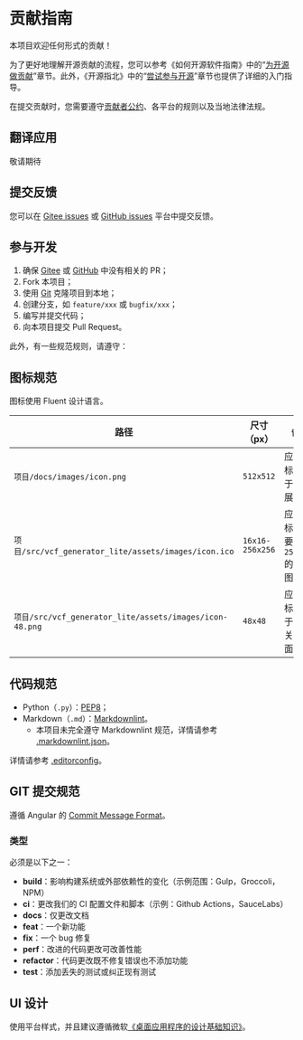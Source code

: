 # 贡献指南

本项目欢迎任何形式的贡献！

为了更好地理解开源贡献的流程，您可以参考《如何开源软件指南》中的“[为开源做贡献](https://opensource.guide/zh-hans/how-to-contribute/)”章节。此外，《开源指北》中的“[尝试参与开源](https://gitee.com/opensource-guide/guide/participating/roles.html)”章节也提供了详细的入门指导。

在提交贡献时，您需要遵守[贡献者公约](./CODE_OF_CONDUCT.zh.md)、各平台的规则以及当地法律法规。

## 翻译应用

敬请期待

## 提交反馈

您可以在 [Gitee issues][IssuesOnGitee] 或 [GitHub issues][IssuesOnGithub] 平台中提交反馈。

## 参与开发

1. 确保 [Gitee][RepositoryOnGitee] 或 [GitHub][RepositoryOnGithub] 中没有相关的 PR；
2. Fork 本项目；
3. 使用 [Git](https://git-scm.com/) 克隆项目到本地；
4. 创建分支，如 `feature/xxx` 或 `bugfix/xxx`；
5. 编写并提交代码；
6. 向本项目提交 Pull Request。

此外，有一些规范规则，请遵守：

## 图标规范

图标使用 Fluent 设计语言。

| 路径                                                    | 尺寸（px）      | 备注                                     |
| ------------------------------------------------------- | --------------- | ---------------------------------------- |
| `项目/docs/images/icon.png`                             | `512x512`       | 应用图标，用于文档展示                   |
| `项目/src/vcf_generator_lite/assets/images/icon.ico`    | `16x16-256x256` | 应用图标，需要附带 `256x256` 的 png 图片 |
| `项目/src/vcf_generator_lite/assets/images/icon-48.png` | `48x48`         | 应用图标，用于应用关于界面               |

## 代码规范

- Python（`.py`）：[PEP8](https://www.python.org/dev/peps/pep-0008/)；
- Markdown（`.md`）：[Markdownlint](https://github.com/DavidAnson/markdownlint)。
  - 本项目未完全遵守 Markdownlint 规范，详情请参考 [.markdownlint.json](./.markdownlint.json)。

详情请参考 [.editorconfig](./.editorconfig)。

## GIT 提交规范

遵循 Angular 的 [Commit Message Format](https://github.com/angular/angular/blob/main/CONTRIBUTING.md#-commit-message-format)。

### 类型

必须是以下之一：

- **build**：影响构建系统或外部依赖性的变化（示例范围：Gulp，Groccoli，NPM）
- **ci**：更改我们的 CI 配置文件和脚本（示例：Github Actions，SauceLabs）
- **docs**：仅更改文档
- **feat**：一个新功能
- **fix**：一个 bug 修复
- **perf**：改进的代码更改可改善性能
- **refactor**：代码更改既不修复错误也不添加功能
- **test**：添加丢失的测试或纠正现有测试

## UI 设计

使用平台样式，并且建议遵循微软[《桌面应用程序的设计基础知识》](https://learn.microsoft.com/zh-cn/windows/win32/uxguide/designprinciples)。

[RepositoryOnGitee]: https://gitee.com/HelloTool/VCFGeneratorLiteForTkinter/
[RepositoryOnGithub]: https://github.com/HelloTool/VCFGeneratorLiteForTkinter/
[IssuesOnGitee]: https://gitee.com/HelloTool/VCFGeneratorLiteForTkinter/issues
[IssuesOnGithub]: https://github.com/HelloTool/VCFGeneratorLiteForTkinter/issues
